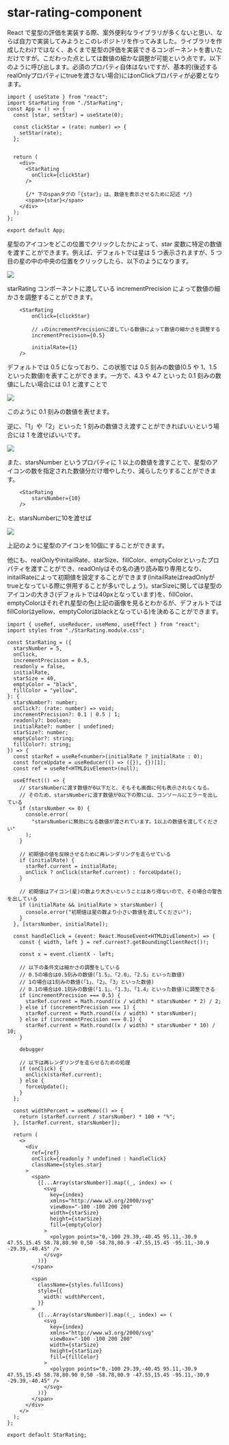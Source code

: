 # star-rating-component

React で星型の評価を実装する際、案外便利なライブラリが多くないと思い、ならば自力で実装してみようとこのレポジトリを作ってみました。ライブラリを作成したわけではなく、あくまで星型の評価を実装できるコンポーネントを書いただけですが。こだわった点としては数値の細かな調整が可能という点です。以下のように呼び出します。必須のプロパティ自体はないですが、基本的(後述するrealOnlyプロパティにtrueを渡さない場合)にはonClickプロパティが必要となります。

```
import { useState } from "react";
import StarRating from "./StarRating";
const App = () => {
  const [star, setStar] = useState(0);

  const clickStar = (rate: number) => {
    setStar(rate);
  };


  return (
    <div>
      <StarRating
        onClick={clickStar}
      />

      {/* 下のspanタグの「{star}」は、数値を表示させるために記述 */}
      <span>{star}</span>
    </div>
  );
};

export default App;

```

星型のアイコンをどこの位置でクリックしたかによって、star 変数に特定の数値を渡すことができます。例えば、デフォルトでは星は 5 つ表示されますが、5 つ目の星の中の中央の位置をクリックしたら、以下のようになります。

![](./images/screenshot1.png)

starRating コンポーネントに渡している incrementPrecision によって数値の細かさを調整することができます。

```
    <StarRating
        onClick={clickStar}

        // ↓のincrementPrecisionに渡している数値によって数値の細かさを調整する
        incrementPrecision={0.5}

        initialRate={1}
    />
```

デフォルトでは 0.5 になっており、この状態では 0.5 刻みの数値(0.5 や 1、1.5 といった数値)を表すことができます。一方で、4.3 や 4.7 といった 0.1 刻みの数値にしたい場合には 0.1 と渡すことで

![](./images/screenshot3.png)

このように 0.1 刻みの数値を表せます。

逆に、「1」や「2」といった 1 刻みの数値さえ渡すことができればいいという場合には 1 を渡せばいいです。

![](./images/screenshot1.png)

また、starsNumber というプロパティに 1 以上の数値を渡すことで、星型のアイコンの数を指定された数値分だけ増やしたり、減らしたりすることができます。

```
    <StarRating
        starsNumber={10}
    />
```
と、starsNumberに10を渡せば

![](./images/screenshot4.png)

上記のように星型のアイコンを10個にすることができます。

他にも、realOnlyやinitailRate、starSize、fillColor、emptyColorといったプロパティを渡すことができ、readOnlyはその名の通り読み取り専用となり、initailRateによって初期値を設定することができます(initailRateはreadOnlyがtrueとなっている際に併用することが多いでしょう)。starSizeに関しては星型のアイコンの大きさ(デフォルトでは40pxとなっています)を、fillColor、emptyColorはそれぞれ星型の色(上記の画像を見るとわかるが、デフォルトではfillColorはyellow、emptyColorはblackとなっている)を決めることができます。

```
import { useRef, useReducer, useMemo, useEffect } from "react";
import styles from "./StarRating.module.css";

const StarRating = ({
  starsNumber = 5,
  onClick,
  incrementPrecision = 0.5,
  readonly = false,
  initialRate,
  starSize = 40,
  emptyColor = "black",
  fillColor = "yellow",
}: {
  starsNumber?: number;
  onClick?: (rate: number) => void;
  incrementPrecision?: 0.1 | 0.5 | 1;
  readonly?: boolean;
  initialRate?: number | undefined;
  starSize?: number;
  emptyColor?: string;
  fillColor?: string;
}) => {
  const starRef = useRef<number>(initialRate ? initialRate : 0);
  const forceUpdate = useReducer(() => ({}), {})[1];
  const ref = useRef<HTMLDivElement>(null);

  useEffect(() => {
    // starsNumberに渡す数値が0以下だと、そもそも画面に何も表示されなくなる。
    // そのため、starsNumberに渡す数値が0以下の際には、コンソールにエラーを出している
    if (starsNumber <= 0) {
      console.error(
        "starsNumberに無効になる数値が渡されています。1以上の数値を渡してください"
      );
    }

    // 初期値の値を反映させるために再レンダリングを走らせている
    if (initialRate) {
      starRef.current = initialRate;
      onClick ? onClick(starRef.current) : forceUpdate();
    }

    // 初期値はアイコン(星)の数より大きいということはあり得ないので、その場合の警告を出している
    if (initialRate && initialRate > starsNumber) {
      console.error("初期値は星の数より小さい数値を渡してください");
    }
  }, [starsNumber, initialRate]);

  const handleClick = (event: React.MouseEvent<HTMLDivElement>) => {
    const { width, left } = ref.current?.getBoundingClientRect()!;

    const x = event.clientX - left;

    // 以下の条件文は細かさの調整をしている
    // 0.5の場合は0.5刻みの数値(「1.5」、「2.0」、「2.5」といった数値)
    // 1の場合は1刻みの数値(「1」、「2」、「3」といった数値)
    // 0.1の場合は0.1刻みの数値(「1.1」、「1.3」、「1.4」といった数値)に調整できる
    if (incrementPrecision === 0.5) {
      starRef.current = Math.round((x / width) * starsNumber * 2) / 2;
    } else if (incrementPrecision === 1) {
      starRef.current = Math.round((x / width) * starsNumber);
    } else if (incrementPrecision === 0.1) {
      starRef.current = Math.round((x / width) * starsNumber * 10) / 10;
    }

    debugger

    // 以下は再レンダリングを走らせるための処理
    if (onClick) {
      onClick(starRef.current);
    } else {
      forceUpdate();
    }
  };

  const widthPercent = useMemo(() => {
    return (starRef.current / starsNumber) * 100 + "%";
  }, [starRef.current, starsNumber]);

  return (
    <>
      <div
        ref={ref}
        onClick={readonly ? undefined : handleClick}
        className={styles.star}
      >
        <span>
          {[...Array(starsNumber)].map((_, index) => (
            <svg
              key={index}
              xmlns="http://www.w3.org/2000/svg"
              viewBox="-100 -100 200 200"
              width={starSize}
              height={starSize}
              fill={emptyColor}
            >
              <polygon points="0,-100 29.39,-40.45 95.11,-30.9 47.55,15.45 58.78,80.90 0,50 -58.78,80.9 -47.55,15.45 -95.11,-30.9 -29.39,-40.45" />
            </svg>
          ))}
        </span>

        <span
          className={styles.fullIcons}
          style={{
            width: widthPercent,
          }}
        >
          {[...Array(starsNumber)].map((_, index) => (
            <svg
              key={index}
              xmlns="http://www.w3.org/2000/svg"
              viewBox="-100 -100 200 200"
              width={starSize}
              height={starSize}
              fill={fillColor}
            >
              <polygon points="0,-100 29.39,-40.45 95.11,-30.9 47.55,15.45 58.78,80.90 0,50 -58.78,80.9 -47.55,15.45 -95.11,-30.9 -29.39,-40.45" />
            </svg>
          ))}
        </span>
      </div>
    </>
  );
};

export default StarRating;
```
